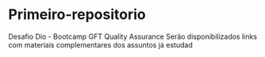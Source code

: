 # Primeiro-repositorio
Desafio Dio - Bootcamp GFT Quality     Assurance
   Serão disponibilizados links com materiais complementares dos assuntos já estudad
